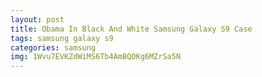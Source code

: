 ```yaml
---
layout: post
title: Obama In Black And White Samsung Galaxy S9 Case
tags: samsung galaxy s9
categories: samsung
img: 1Wvu7EVKZdWiMS6Tb4AmBQOKg6MZrSa5N
---
```

